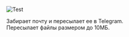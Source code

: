 ![Test](https://github.com/mail2telegram/mail-proxy/workflows/Test/badge.svg)

Забирает почту и пересылает ее в Telegram.  
Пересылает файлы размером до 10МБ.  
